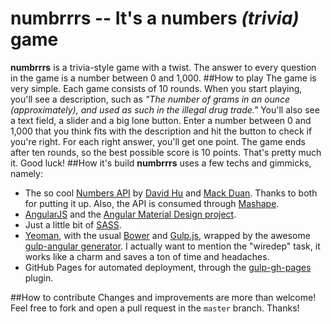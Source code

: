 # numbrrrs -- It's a numbers _(trivia)_ game
**numbrrrs** is a trivia-style game with a twist. The answer to every question in the game is a number between 0 and 1,000.
##How to play
The game is very simple. Each game consists of 10 rounds.
When you start playing, you'll see a description, such as _"The number of grams in an ounce (approximately), and used as such in the illegal drug trade."_
You'll also see a text field, a slider and a big lone button.
Enter a number between 0 and 1,000 that you think fits with the description and hit the button to check if you're right.
For each right answer, you'll get one point.
The game ends after ten rounds, so the best possible score is 10 points.
That's pretty much it. Good luck!
##How it's build
**numbrrrs** uses a few techs and gimmicks, namely:
 - The so cool [Numbers API](http://numbersapi.com/ "Numbers API") by [David Hu](http://david-hu.com/) and [Mack Duan](http://mduan.com/). Thanks to both for putting it up. Also, the API is consumed through [Mashape](https://www.mashape.com/divad12/numbers).
 - [AngularJS](https://angularjs.org/) and the [Angular Material Design project](https://material.angularjs.org/).
 - Just a little bit of [SASS](http://sass-lang.com/).
 - [Yeoman](http://yeoman.io/), with the usual [Bower](http://bower.io/) and [Gulp.js](http://gulpjs.com/), wrapped by the awesome [gulp-angular generator](https://github.com/Swiip/generator-gulp-angular). I actually want to mention the "wiredep" task, it works like a charm and saves a ton of time and headaches.
 - GitHub Pages for automated deployment, through the [gulp-gh-pages](https://github.com/rowoot/gulp-gh-pages) plugin.
 
##How to contribute
Changes and improvements are more than welcome! Feel free to fork and open a pull request in the `master` branch. Thanks!
